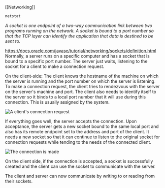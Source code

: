 [[Networking]]
```powershell
netstat
```

*A _socket_ is one endpoint of a two-way communication link between two programs running on the network. A socket is bound to a port number so that the TCP layer can identify the application that data is destined to be sent to.*

https://docs.oracle.com/javase/tutorial/networking/sockets/definition.html
Normally, a server runs on a specific computer and has a socket that is bound to a specific port number. The server just waits, listening to the socket for a client to make a connection request.

On the client-side: The client knows the hostname of the machine on which the server is running and the port number on which the server is listening. To make a connection request, the client tries to rendezvous with the server on the server's machine and port. The client also needs to identify itself to the server so it binds to a local port number that it will use during this connection. This is usually assigned by the system.

![A client's connection request](https://docs.oracle.com/javase/tutorial/figures/networking/5connect.gif)

If everything goes well, the server accepts the connection. Upon acceptance, the server gets a new socket bound to the same local port and also has its remote endpoint set to the address and port of the client. It needs a new socket so that it can continue to listen to the original socket for connection requests while tending to the needs of the connected client.

![The connection is made](https://docs.oracle.com/javase/tutorial/figures/networking/6connect.gif)

On the client side, if the connection is accepted, a socket is successfully created and the client can use the socket to communicate with the server.

The client and server can now communicate by writing to or reading from their sockets.